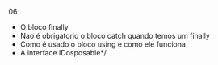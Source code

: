 
 06
 - O bloco finally
 - Nao é obrigatorio o bloco catch quando temos um finally
 - Como é usado o bloco using e como ele funciona
 - A interface IDosposable*/

